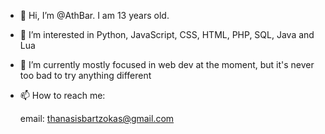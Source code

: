 - 👋 Hi, I’m @AthBar. I am 13 years old.
- 👀 I’m interested in Python, JavaScript, CSS, HTML, PHP, SQL, Java and Lua
- 🌱 I’m currently mostly focused in web dev at the moment, but it's never too bad to try anything different
- 📫 How to reach me:

  email: thanasisbartzokas@gmail.com
